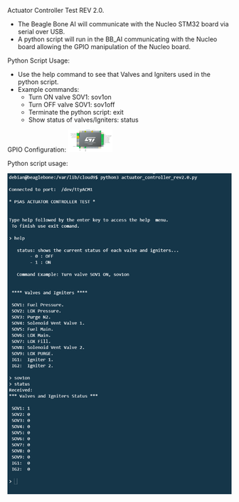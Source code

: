 Actuator Controller Test REV 2.0.
- The Beagle Bone AI will communicate with the Nucleo STM32 board via serial over USB. 
- A python script will run in the BB_AI communicating with the Nucleo board allowing the GPIO manipulation of the Nucleo board.

Python Script Usage:
   - Use the help command to see that Valves and Igniters used in the python script.
   - Example commands:
        - Turn ON valve SOV1: sov1on
        - Turn OFF valve SOV1: sov1off
        - Terminate the python script: exit
		- Show status of valves/Igniters: status

 GPIO Configuration:
    <img src="images/gpio_config_rev2.0.PNG" width= "100" height = "50">
              
 
 Python script usage:
 
   ![github_small](images/sample_rev2.0.PNG) 
